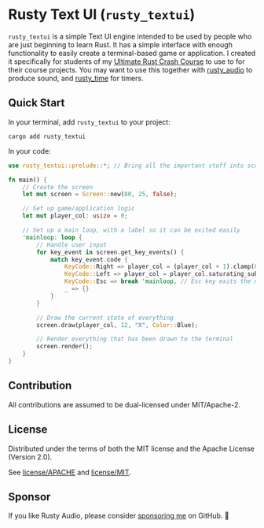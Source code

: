 # Rusty Text UI (`rusty_textui`)

`rusty_textui` is a simple Text UI engine intended to be used by people who are just beginning to learn Rust. It has a simple interface with enough functionality to easily create a terminal-based game or application. I created it specifically for students of my [Ultimate Rust Crash Course] to use to for their course projects. You may want to use this together with [rusty_audio] to produce sound, and [rusty_time] for timers.

## Quick Start

In your terminal, add `rusty_textui` to your project:

```
cargo add rusty_textui
```

In your code:

```rust
use rusty_textui::prelude::*; // Bring all the important stuff into scope

fn main() {
    // Create the screen
    let mut screen = Screen::new(80, 25, false);

    // Set up game/application logic
    let mut player_col: usize = 0;

    // Set up a main loop, with a label so it can be exited easily
    'mainloop: loop {
        // Handle user input
        for key_event in screen.get_key_events() {
            match key_event.code {
                KeyCode::Right => player_col = (player_col + 1).clamp(0, 79),
                KeyCode::Left => player_col = player_col.saturating_sub(1),
                KeyCode::Esc => break 'mainloop, // Esc key exits the main loop
                _ => {}
            }
        }

        // Draw the current state of everything
        screen.draw(player_col, 12, "X", Color::Blue);

        // Render everything that has been drawn to the terminal
        screen.render();
    }
}

```

## Contribution

All contributions are assumed to be dual-licensed under MIT/Apache-2.

## License

Distributed under the terms of both the MIT license and the Apache License (Version 2.0).

See [license/APACHE](license/APACHE) and [license/MIT](license/MIT).

## Sponsor

If you like Rusty Audio, please consider [sponsoring me] on GitHub. 💖

[rusty_audio]: https://github.com/CleanCut/rusty_audio
[rusty_time]: https://github.com/CleanCut/rusty_time
[sponsoring me]: https://github.com/sponsors/CleanCut
[Ultimate Rust Crash Course]: https://agileperception.com/ultimate_rust_crash_course
